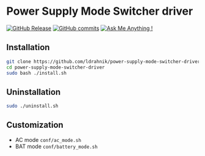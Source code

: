# Power Supply Mode Switcher driver

[![GitHub Release](https://img.shields.io/github/release/ldrahnik/power-supply-mode-switcher-driver.svg?style=flat)](https://github.com/ldrahnik/power-supply-mode-switcher-driver/releases)
[![GitHub commits](https://img.shields.io/github/commits-since/ldrahnik/power-supply-mode-switcher-driver/v1.2.0.svg)](https://GitHub.com/ldrahnik/power-supply-mode-switcher-driver/commit/)
[![Ask Me Anything !](https://img.shields.io/badge/Ask%20about-anything-1abc9c.svg)](https://github.com/ldrahnik/power-supply-mode-switcher-driver/issues/new/choose)

## Installation

```bash
git clone https://github.com/ldrahnik/power-supply-mode-switcher-driver
cd power-supply-mode-switcher-driver
sudo bash ./install.sh
```

## Uninstallation

```bash
sudo ./uninstall.sh
```

## Customization

- AC mode `conf/ac_mode.sh`
- BAT mode `conf/battery_mode.sh`
